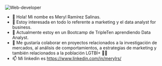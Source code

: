 ![Web-developer](https://i.postimg.cc/cCNqGYxq/Formas-Coloridas-Encabezado-Banner.png)
    

- 👋 Hola! Mi nombe es Meryl Ramírez Salinas.
- 👀 Estoy interesada en todo lo referente a marketing y el data analyst for business.
- 🌱 Actualmente estoy en un Bootcamp de TripleTen aprendiendo Data Analyst.
- 💞️ Me gustaría colaborar en proyectos relacionados a la investigación de mercados, al análisis de comportamientos, a estrategias de marketing y también relacionados a la población LGTBI+ 🏳️‍🌈
- 📫 Mi linkedin es https://www.linkedin.com/in/merylrs/


